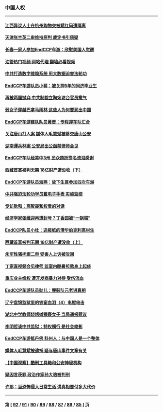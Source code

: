 ### 中国人权
---
#### [江西异议人士在杭州购物突被赋红码遭隔离](../../pages/ncid278/n13802167.md?08142045) 
#### [天津张兰英二审维持原判 裁定书引质疑](../../pages/ncid278/n13802123.md?08142045) 
#### [长春一家人参加EndCCP车游：欣慰美国人觉醒](../../pages/ncid278/n13801543.md?08142045) 
#### [油管热门视频 网站代理 翻墙必看视频](http://209.222.30.114:81/youtube.html?08142045)
#### [中共打造数字维稳系统 用大数据迫害法轮功](../../pages/ncid278/n13799087.md?08142045) 
#### [EndCCP车游队员小蒋：被关押5年的同济毕业生](../../pages/ncid278/n13801538.md?08142045) 
#### [再被两国抛弃 中共制裁立陶宛访台官员撒气](../../pages/ncid278/n13801476.md?08142045) 
#### [弱女子穿越巴拿马雨林 这些人为何要润出中国](../../pages/ncid278/n13801261.md?08142045) 
#### [EndCCP车游建队队员黄晋：专程迎车队汇合](../../pages/ncid278/n13800298.md?08142045) 
#### [关注唐山打人案 媒体人毛慧斌被移交唐山公安](../../pages/ncid278/n13801163.md?08142045) 
#### [湖南谭兵林案 公安局出公函禁律师会见](../../pages/ncid278/n13801154.md?08142045) 
#### [EndCCP车队经美中3州 民众踊跃签名流泪感谢](../../pages/ncid278/n13800967.md?08142045) 
#### [西藏首富被判无期 18亿财产遭没收（下）](../../pages/ncid278/n13800872.md?08142045) 
#### [EndCCP车游队员海燕：放下生意参加四次车游](../../pages/ncid278/n13800772.md?08142045) 
#### [中共强迫法轮功学员戴电子手表 实施监控](../../pages/ncid278/n13800403.md?08142045) 
#### [专访耿和：高智晟和权贵的对话](../../pages/ncid278/n13800480.md?08142045) 
#### [经济学家张维迎再遭封号？丁香园被“一锅端”](../../pages/ncid278/n13800289.md?08142045) 
#### [EndCCP队员小杜：送报纸的清华伯克利高材生](../../pages/ncid278/n13800311.md?08142045) 
#### [西藏首富被判无期 18亿财产遭没收（上）](../../pages/ncid278/n13800374.md?08142045) 
#### [朱军性骚扰案二审 受害人上诉被驳回](../../pages/ncid278/n13800163.md?08142045) 
#### [丁家喜视频会见律师 监室内酷暑煎熬身上起疹](../../pages/ncid278/n13800157.md?08142045) 
#### [重庆业主维权 遭开发商暴力对待 受伤流血](../../pages/ncid278/n13800230.md?08142045) 
#### [EndCCP车游队员勋儿：腰鼓队元老讲真相](../../pages/ncid278/n13799669.md?08142045) 
#### [辽宁盘锦监狱里的铁窗血泪（4）电棍电击](../../pages/ncid278/n13798789.md?08142045) 
#### [湖北中学教师烧烤摊猥亵女子 当局通报惹议](../../pages/ncid278/n13799580.md?08142045) 
#### [李明哲谈中共监狱：特权横行 是社会缩影](../../pages/ncid278/n13799212.md?08142045) 
#### [EndCCP车游抵丹佛 科州人：与中国人是一个整体](../../pages/ncid278/n13798911.md?08142045) 
#### [媒体人毛慧斌被逮捕 疑与唐山事件文章有关](../../pages/ncid278/n13799002.md?08142045) 
#### [【中国观察】酷刑工具箱和公安神秘机构](../../pages/ncid278/n13798499.md?08142045) 
#### [疑因言获罪 政治作家孙大骆被判刑](../../pages/ncid278/n13798464.md?08142045) 
#### [许那：当恐怖侵入日常生活 讲真相要付多大代价](../../pages/ncid278/n13798299.md?08142045) 

---
#### 第 [ [92](./92.md?08142045) / [91](./91.md?08142045) / [90](./90.md?08142045) / [89](./89.md?08142045) / [88](./88.md?08142045) / [87](./87.md?08142045) / [86](./86.md?08142045) / [85](./85.md?08142045) ] 页
